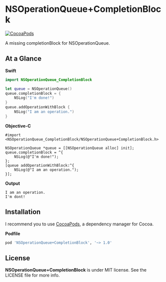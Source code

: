NSOperationQueue+CompletionBlock
================================

[![CocoaPods](http://img.shields.io/cocoapods/v/NSOperationQueue+CompletionBlock.svg?style=flat)](https://cocoapods.org/pods/NSOperationQueue+CompletionBlock)

A missing completionBlock for NSOperationQueue.


At a Glance
-----------

**Swift**

```swift
import NSOperationQueue_CompletionBlock

let queue = NSOperationQueue()
queue.completionBlock = {
    NSLog("I'm done!")
}
queue.addOperationWithBlock {
    NSLog("I am an operation.")
}
```

**Objective-C**

```objc
#import <NSOperationQueue_CompletionBlock/NSOperationQueue+CompletionBlock.h>

NSOperationQueue *queue = [[NSOperationQueue alloc] init];
queue.completionBlock = ^{
    NSLog(@"I'm done!");
};
[queue addOperationWithBlock:^{
    NSLog(@"I am an operation.");
}];
```

**Output**

```
I am an operation.
I'm dont!
```


Installation
------------

I recommend you to use [CocoaPods](https://cocoapods.org), a dependency manager for Cocoa.

**Podfile**

```ruby
pod 'NSOperationQueue+CompletionBlock', '~> 1.0'
```


License
-------

**NSOperationQueue+CompletionBlock** is under MIT license. See the LICENSE file for more info.
